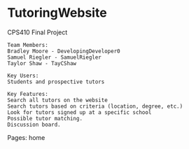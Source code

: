 # TutoringWebsite
CPS410 Final Project
```
Team Members:
Bradley Moore - DevelopingDeveloper0
Samuel Riegler - SamuelRiegler
Taylor Shaw - TayCShaw
```
```
Key Users:
Students and prospective tutors
```
```
Key Features:
Search all tutors on the website
Search tutors based on criteria (location, degree, etc.)
Look for tutors signed up at a specific school
Possible tutor matching.
Discussion board.
```



Pages:
home

